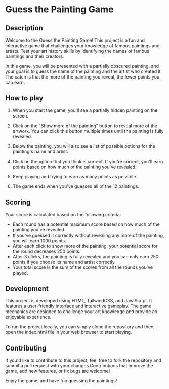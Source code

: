 # Guess the Painting Game

## Description

Welcome to the Guess the Painting Game! This project is a fun and interactive game that challenges your knowledge of famous paintings and artists. Test your art history skills by identifying the names of famous paintings and their creators.

In this game, you will be presented with a partially obscured painting, and your goal is to guess the name of the painting and the artist who created it. The catch is that the more of the painting you reveal, the fewer points you can earn.

## How to play

1. When you start the game, you'll see a partially hidden painting on the screen.

2. Click on the "Show more of the painting" button to reveal more of the artwork. You can click this button multiple times until the painting is fully revealed.

3. Below the painting, you will also see a list of possible options for the painting's name and artist.

4. Click on the option that you think is correct. If you're correct, you'll earn points based on how much of the painting you've revealed.

5. Keep playing and trying to earn as many points as possible.

6. The game ends when you've guessed all of the 12 paintings.

## Scoring

Your score is calculated based on the following criteria:

- Each round has a potential maximum score based on how much of the painting you've revealed.
- If you've guessed it correctly without revealing any more of the painting, you will earn 1000 points.
- After each click to show more of the painting, your potential score for the round decreases 250 points.
- After 3 clicks, the painting is fully revealed and you can only earn 250 points if you choose its name and artist correctly.
- Your total score is the sum of the scores from all the rounds you've played.

## Development

This project is developed using HTML, TailwindCSS, and JavaScript. It features a user-friendly interface and interactive gameplay. The game mechanics are designed to challenge your art knowledge and provide an enjoyable experience.

To run the project locally, you can simply clone the repository and then, open the index.html file in your web browser to start playing.

## Contributing

If you'd like to contribute to this project, feel free to fork the repository and submit a pull request with your changes.Contributions that improve the game, add new features, or fix bugs are welcome!


Enjoy the game, and have fun guessing the paintings!